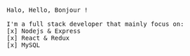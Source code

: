 <samp>
Halo, Hello, Bonjour !
<br><br>
I'm a full stack developer that mainly focus on:
<br>
[x] Nodejs & Express
<br>
[x] React & Redux
<br>
[x] MySQL
<br>
<br>
</samp>
